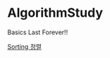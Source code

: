# AlgorithmStudy

Basics Last Forever!!

[Sorting 정렬](https://github.com/allwhite423/Algorithm/tree/master/Sorting)
